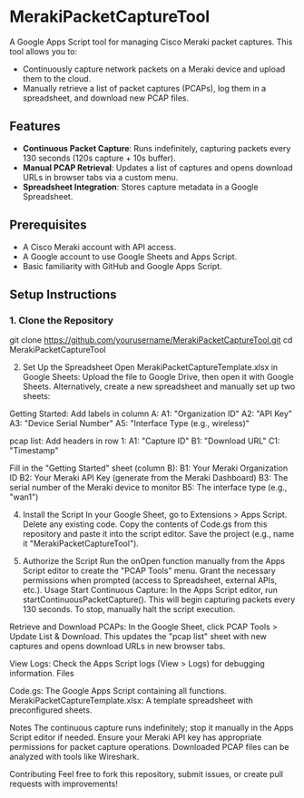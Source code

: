 # MerakiPacketCaptureTool

A Google Apps Script tool for managing Cisco Meraki packet captures. This tool allows you to:
- Continuously capture network packets on a Meraki device and upload them to the cloud.
- Manually retrieve a list of packet captures (PCAPs), log them in a spreadsheet, and download new PCAP files.

## Features
- **Continuous Packet Capture**: Runs indefinitely, capturing packets every 130 seconds (120s capture + 10s buffer).
- **Manual PCAP Retrieval**: Updates a list of captures and opens download URLs in browser tabs via a custom menu.
- **Spreadsheet Integration**: Stores capture metadata in a Google Spreadsheet.

## Prerequisites
- A Cisco Meraki account with API access.
- A Google account to use Google Sheets and Apps Script.
- Basic familiarity with GitHub and Google Apps Script.

## Setup Instructions

### 1. Clone the Repository
git clone https://github.com/yourusername/MerakiPacketCaptureTool.git
cd MerakiPacketCaptureTool

2. Set Up the Spreadsheet
Open MerakiPacketCaptureTemplate.xlsx in Google Sheets:
Upload the file to Google Drive, then open it with Google Sheets.
Alternatively, create a new spreadsheet and manually set up two sheets:

Getting Started: Add labels in column A:
  A1: "Organization ID"
  A2: "API Key"
  A3: "Device Serial Number"
  A5: "Interface Type (e.g., wireless)"

pcap list: Add headers in row 1:
  A1: "Capture ID"
  B1: "Download URL"
  C1: "Timestamp"

Fill in the "Getting Started" sheet (column B):
  B1: Your Meraki Organization ID
  B2: Your Meraki API Key (generate from the Meraki Dashboard)
  B3: The serial number of the Meraki device to monitor
  B5: The interface type (e.g., "wan1")

4. Install the Script
In your Google Sheet, go to Extensions > Apps Script.
Delete any existing code.
Copy the contents of Code.gs from this repository and paste it into the script editor.
Save the project (e.g., name it "MerakiPacketCaptureTool").

6. Authorize the Script
Run the onOpen function manually from the Apps Script editor to create the "PCAP Tools" menu.
Grant the necessary permissions when prompted (access to Spreadsheet, external APIs, etc.).
Usage
Start Continuous Capture:
In the Apps Script editor, run startContinuousPacketCapture().
This will begin capturing packets every 130 seconds. To stop, manually halt the script execution.

Retrieve and Download PCAPs:
In the Google Sheet, click PCAP Tools > Update List & Download.
This updates the "pcap list" sheet with new captures and opens download URLs in new browser tabs.

View Logs:
Check the Apps Script logs (View > Logs) for debugging information.
Files

Code.gs: The Google Apps Script containing all functions.
MerakiPacketCaptureTemplate.xlsx: A template spreadsheet with preconfigured sheets.


Notes
The continuous capture runs indefinitely; stop it manually in the Apps Script editor if needed.
Ensure your Meraki API key has appropriate permissions for packet capture operations.
Downloaded PCAP files can be analyzed with tools like Wireshark.


Contributing
Feel free to fork this repository, submit issues, or create pull requests with improvements!
